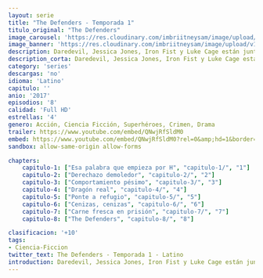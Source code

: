 ```yaml
---
layout: serie
title: "The Defenders - Temporada 1"
titulo_original: "The Defenders"
image_carousel: 'https://res.cloudinary.com/imbriitneysam/image/upload/v1546192520/defenders-poster-min.jpg'
image_banner: 'https://res.cloudinary.com/imbriitneysam/image/upload/v1546192521/defenders-banner-min.jpg'
description: Daredevil, Jessica Jones, Iron Fist y Luke Cage están juntos por primera vez. Los Defensores es un equipo formado por estos cuatro superhéroes cuya misión es proteger Hell’s Kitchen, uno de los barrios más problemáticos de la ciudad de Nueva York. Un abogado ciego, una mujer con súper fuerza, un multimillonario experto en artes marciales y un auténtico hombre de acero serán los encargados de detener a la villana Alexandra, que amenaza con destruir todo cuanto quieren. Por suerte, no estarán solos, ya que a este equipo se unen otros héroes como Elektra, Misty Knight y Colleen Wing
description_corta: Daredevil, Jessica Jones, Iron Fist y Luke Cage están juntos por primera vez. Los Defensores es un equipo formado por estos cuatro superhéroes cuya misión es proteger Hell’s Kitchen, uno de los barrios más problemáticos de....
category: 'series'
descargas: 'no'
idioma: 'Latino'
capitulo: ''
anio: '2017'
episodios: '8'
calidad: 'Full HD'
estrellas: '4'
genero: Acción, Ciencia Ficción, Superhéroes, Crimen, Drama
trailer: https://www.youtube.com/embed/QNwjRfSldM0
embed: https://www.youtube.com/embed/QNwjRfSldM0?rel=0&amp;hd=1&border=0&wmode=opaque&enablejsapi=1&modestbranding=1&controls=1&showinfo=1
sandbox: allow-same-origin allow-forms 

chapters:
    capitulo-1: ["Esa palabra que empieza por H", "capitulo-1/", "1"]
    capitulo-2: ["Derechazo demoledor", "capitulo-2/", "2"]
    capitulo-3: ["Comportamiento pésimo", "capitulo-3/", "3"]
    capitulo-4: ["Dragón real", "capitulo-4/", "4"]
    capitulo-5: ["Ponte a refugio", "capitulo-5/", "5"]
    capitulo-6: ["Cenizas, cenizas", "capitulo-6/", "6"]
    capitulo-7: ["Carne fresca en prisión", "capitulo-7/", "7"]
    capitulo-8: ["The Defenders", "capitulo-8/", "8"]

clasificacion: '+10'
tags:
- Ciencia-Ficcion
twitter_text: The Defenders - Temporada 1 - Latino
introduction: Daredevil, Jessica Jones, Iron Fist y Luke Cage están juntos por primera vez. Los Defensores es un equipo formado por estos cuatro superhéroes cuya misión es proteger Hell’s Kitchen, uno de los barrios más problemáticos de....
---
```












